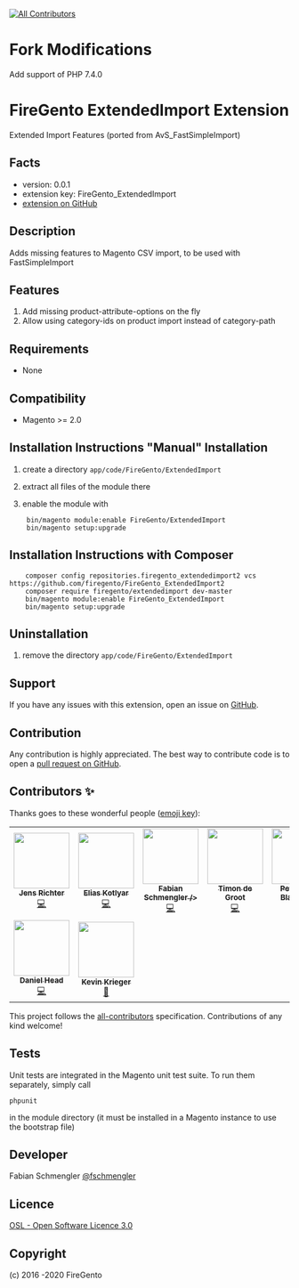 <!-- ALL-CONTRIBUTORS-BADGE:START - Do not remove or modify this section -->
[![All Contributors](https://img.shields.io/badge/all_contributors-9-orange.svg?style=flat-square)](#contributors-)
<!-- ALL-CONTRIBUTORS-BADGE:END -->

# Fork Modifications

Add support of PHP 7.4.0

# FireGento ExtendedImport Extension

Extended Import Features (ported from AvS_FastSimpleImport)

## Facts

- version: 0.0.1
- extension key: FireGento_ExtendedImport
- [extension on GitHub](https://github.com/magento-hackathon/FireGento_ExtendedImport2)

## Description

Adds missing features to Magento CSV import, to be used with FastSimpleImport

## Features

1. Add missing product-attribute-options on the fly
2. Allow using category-ids on product import instead of category-path


## Requirements

- None

## Compatibility

- Magento >= 2.0

## Installation Instructions "Manual" Installation

1. create a directory `app/code/FireGento/ExtendedImport`
2. extract all files of the module there
3. enable the module with

        bin/magento module:enable FireGento/ExtendedImport
        bin/magento setup:upgrade
        
## Installation Instructions with Composer


        composer config repositories.firegento_extendedimport2 vcs https://github.com/firegento/FireGento_ExtendedImport2
        composer require firegento/extendedimport dev-master
        bin/magento module:enable FireGento_ExtendedImport
        bin/magento setup:upgrade

## Uninstallation

1. remove the directory `app/code/FireGento/ExtendedImport`

## Support

If you have any issues with this extension, open an issue on [GitHub](https://github.com/magento-hackathon/FireGento_ExtendedImport/issues).

## Contribution

Any contribution is highly appreciated. The best way to contribute code is to open a [pull request on GitHub](https://help.github.com/articles/using-pull-requests).

## Contributors ✨

Thanks goes to these wonderful people ([emoji key](https://allcontributors.org/docs/en/emoji-key)):

<!-- ALL-CONTRIBUTORS-LIST:START - Do not remove or modify this section -->
<!-- prettier-ignore-start -->
<!-- markdownlint-disable -->
<table>
  <tr>
    <td align="center"><a href="https://frostblog.net/"><img src="https://avatars3.githubusercontent.com/u/19548641?v=4" width="100px;" alt=""/><br /><sub><b>Jens Richter</b></sub></a><br /><a href="https://github.com/firegento/FireGento_ExtendedImport2/commits?author=frostblogNet" title="Code">💻</a></td>
    <td align="center"><a href="https://github.com/EliasKotlyar"><img src="https://avatars0.githubusercontent.com/u/9529505?v=4" width="100px;" alt=""/><br /><sub><b>Elias Kotlyar</b></sub></a><br /><a href="https://github.com/firegento/FireGento_ExtendedImport2/commits?author=EliasKotlyar" title="Code">💻</a></td>
    <td align="center"><a href="https://www.schmengler-se.de/"><img src="https://avatars1.githubusercontent.com/u/367320?v=4" width="100px;" alt=""/><br /><sub><b>Fabian Schmengler /></b></sub></a><br /><a href="https://github.com/firegento/FireGento_ExtendedImport2/commits?author=schmengler" title="Code">💻</a></td>
    <td align="center"><a href="https://blog.timpack.org/"><img src="https://avatars2.githubusercontent.com/u/1165302?v=4" width="100px;" alt=""/><br /><sub><b>Timon de Groot</b></sub></a><br /><a href="https://github.com/firegento/FireGento_ExtendedImport2/commits?author=tdgroot" title="Code">💻</a></td>
    <td align="center"><a href="http://elgentos.nl/"><img src="https://avatars2.githubusercontent.com/u/431360?v=4" width="100px;" alt=""/><br /><sub><b>Peter Jaap Blaakmeer</b></sub></a><br /><a href="https://github.com/firegento/FireGento_ExtendedImport2/commits?author=peterjaap" title="Code">💻</a></td>
    <td align="center"><a href="https://www.webzap.eu/"><img src="https://avatars1.githubusercontent.com/u/563328?v=4" width="100px;" alt=""/><br /><sub><b>Lennart Schreiber</b></sub></a><br /><a href="https://github.com/firegento/FireGento_ExtendedImport2/commits?author=Kipperlenny" title="Code">💻</a></td>
    <td align="center"><a href="https://github.com/ulftietze"><img src="https://avatars2.githubusercontent.com/u/12051528?v=4" width="100px;" alt=""/><br /><sub><b>utietze</b></sub></a><br /><a href="https://github.com/firegento/FireGento_ExtendedImport2/commits?author=ulftietze" title="Code">💻</a></td>
  </tr>
  <tr>
    <td align="center"><a href="https://github.com/Dr-Head"><img src="https://avatars0.githubusercontent.com/u/3766584?v=4" width="100px;" alt=""/><br /><sub><b>Daniel Head</b></sub></a><br /><a href="https://github.com/firegento/FireGento_ExtendedImport2/commits?author=Dr-Head" title="Code">💻</a></td>
    <td align="center"><a href="https://github.com/kkrieger85"><img src="https://avatars2.githubusercontent.com/u/4435523?v=4" width="100px;" alt=""/><br /><sub><b>Kevin Krieger</b></sub></a><br /><a href="https://github.com/firegento/FireGento_ExtendedImport2/commits?author=kkrieger85" title="Documentation">📖</a></td>
  </tr>
</table>

<!-- markdownlint-enable -->
<!-- prettier-ignore-end -->
<!-- ALL-CONTRIBUTORS-LIST:END -->

This project follows the [all-contributors](https://github.com/all-contributors/all-contributors) specification. Contributions of any kind welcome!

## Tests

Unit tests are integrated in the Magento unit test suite. To run them separately, simply call

    phpunit
    
in the module directory (it must be installed in a Magento instance to use the bootstrap file)

## Developer

Fabian Schmengler
[@fschmengler](https://twitter.com/fschmengler)

## Licence

[OSL - Open Software Licence 3.0](http://opensource.org/licenses/osl-3.0.php)

## Copyright

(c) 2016 -2020 FireGento
